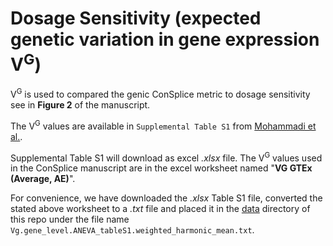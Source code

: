 # Dosage Sensitivity (expected genetic variation in gene expression V<sup>G</sup>) 

V<sup>G</sup> is used to compared the genic ConSplice metric to dosage sensitivity see in **Figure 2** of the manuscript.

The V<sup>G</sup> values are available in `Supplemental Table S1` from [Mohammadi et al.](https://www.science.org/doi/10.1126/science.aay0256?). 

Supplemental Table S1 will download as excel *.xlsx* file. The V<sup>G</sup> values used in the ConSplice manuscript are in the excel worksheet named "**VG GTEx (Average, AE)**". 

For convenience, we have downloaded the *.xlsx* Table S1 file, converted the stated above worksheet to a *.txt* file and placed it in the [data](https://github.com/mikecormier/ConSplice-manuscript/tree/main/data) directory of this repo under the file name `Vg.gene_level.ANEVA_tableS1.weighted_harmonic_mean.txt`.
